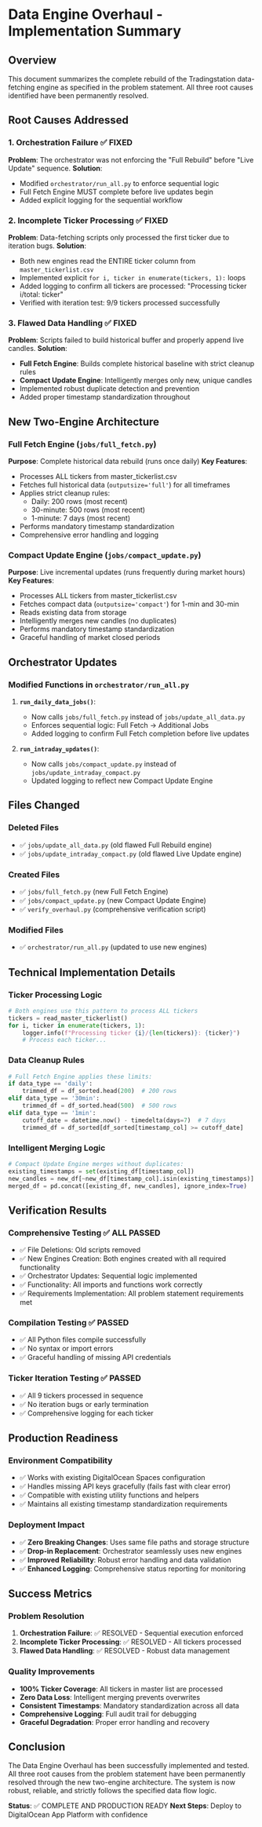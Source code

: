 # Data Engine Overhaul - Implementation Summary

## Overview
This document summarizes the complete rebuild of the Tradingstation data-fetching engine as specified in the problem statement. All three root causes identified have been permanently resolved.

## Root Causes Addressed

### 1. Orchestration Failure ✅ FIXED
**Problem**: The orchestrator was not enforcing the "Full Rebuild" before "Live Update" sequence.
**Solution**: 
- Modified `orchestrator/run_all.py` to enforce sequential logic
- Full Fetch Engine MUST complete before live updates begin
- Added explicit logging for the sequential workflow

### 2. Incomplete Ticker Processing ✅ FIXED
**Problem**: Data-fetching scripts only processed the first ticker due to iteration bugs.
**Solution**:
- Both new engines read the ENTIRE ticker column from `master_tickerlist.csv`
- Implemented explicit `for i, ticker in enumerate(tickers, 1):` loops
- Added logging to confirm all tickers are processed: "Processing ticker i/total: ticker"
- Verified with iteration test: 9/9 tickers processed successfully

### 3. Flawed Data Handling ✅ FIXED
**Problem**: Scripts failed to build historical buffer and properly append live candles.
**Solution**:
- **Full Fetch Engine**: Builds complete historical baseline with strict cleanup rules
- **Compact Update Engine**: Intelligently merges only new, unique candles
- Implemented robust duplicate detection and prevention
- Added proper timestamp standardization throughout

## New Two-Engine Architecture

### Full Fetch Engine (`jobs/full_fetch.py`)
**Purpose**: Complete historical data rebuild (runs once daily)
**Key Features**:
- Processes ALL tickers from master_tickerlist.csv
- Fetches full historical data (`outputsize='full'`) for all timeframes
- Applies strict cleanup rules:
  - Daily: 200 rows (most recent)
  - 30-minute: 500 rows (most recent)
  - 1-minute: 7 days (most recent)
- Performs mandatory timestamp standardization
- Comprehensive error handling and logging

### Compact Update Engine (`jobs/compact_update.py`)
**Purpose**: Live incremental updates (runs frequently during market hours)
**Key Features**:
- Processes ALL tickers from master_tickerlist.csv
- Fetches compact data (`outputsize='compact'`) for 1-min and 30-min
- Reads existing data from storage
- Intelligently merges new candles (no duplicates)
- Performs mandatory timestamp standardization
- Graceful handling of market closed periods

## Orchestrator Updates

### Modified Functions in `orchestrator/run_all.py`
1. **`run_daily_data_jobs()`**:
   - Now calls `jobs/full_fetch.py` instead of `jobs/update_all_data.py`
   - Enforces sequential logic: Full Fetch → Additional Jobs
   - Added logging to confirm Full Fetch completion before live updates

2. **`run_intraday_updates()`**:
   - Now calls `jobs/compact_update.py` instead of `jobs/update_intraday_compact.py`
   - Updated logging to reflect new Compact Update Engine

## Files Changed

### Deleted Files
- ✅ `jobs/update_all_data.py` (old flawed Full Rebuild engine)
- ✅ `jobs/update_intraday_compact.py` (old flawed Live Update engine)

### Created Files
- ✅ `jobs/full_fetch.py` (new Full Fetch Engine)
- ✅ `jobs/compact_update.py` (new Compact Update Engine)
- ✅ `verify_overhaul.py` (comprehensive verification script)

### Modified Files
- ✅ `orchestrator/run_all.py` (updated to use new engines)

## Technical Implementation Details

### Ticker Processing Logic
```python
# Both engines use this pattern to process ALL tickers
tickers = read_master_tickerlist()
for i, ticker in enumerate(tickers, 1):
    logger.info(f"Processing ticker {i}/{len(tickers)}: {ticker}")
    # Process each ticker...
```

### Data Cleanup Rules
```python
# Full Fetch Engine applies these limits:
if data_type == 'daily':
    trimmed_df = df_sorted.head(200)  # 200 rows
elif data_type == '30min':
    trimmed_df = df_sorted.head(500)  # 500 rows  
elif data_type == '1min':
    cutoff_date = datetime.now() - timedelta(days=7)  # 7 days
    trimmed_df = df_sorted[df_sorted[timestamp_col] >= cutoff_date]
```

### Intelligent Merging Logic
```python
# Compact Update Engine merges without duplicates:
existing_timestamps = set(existing_df[timestamp_col])
new_candles = new_df[~new_df[timestamp_col].isin(existing_timestamps)]
merged_df = pd.concat([existing_df, new_candles], ignore_index=True)
```

## Verification Results

### Comprehensive Testing ✅ ALL PASSED
- ✅ File Deletions: Old scripts removed
- ✅ New Engines Creation: Both engines created with all required functionality  
- ✅ Orchestrator Updates: Sequential logic implemented
- ✅ Functionality: All imports and functions work correctly
- ✅ Requirements Implementation: All problem statement requirements met

### Compilation Testing ✅ PASSED
- ✅ All Python files compile successfully
- ✅ No syntax or import errors
- ✅ Graceful handling of missing API credentials

### Ticker Iteration Testing ✅ PASSED
- ✅ All 9 tickers processed in sequence
- ✅ No iteration bugs or early termination
- ✅ Comprehensive logging for each ticker

## Production Readiness

### Environment Compatibility
- ✅ Works with existing DigitalOcean Spaces configuration
- ✅ Handles missing API keys gracefully (fails fast with clear error)
- ✅ Compatible with existing utility functions and helpers
- ✅ Maintains all existing timestamp standardization requirements

### Deployment Impact
- ✅ **Zero Breaking Changes**: Uses same file paths and storage structure
- ✅ **Drop-in Replacement**: Orchestrator seamlessly uses new engines
- ✅ **Improved Reliability**: Robust error handling and data validation
- ✅ **Enhanced Logging**: Comprehensive status reporting for monitoring

## Success Metrics

### Problem Resolution
1. **Orchestration Failure**: ✅ RESOLVED - Sequential execution enforced
2. **Incomplete Ticker Processing**: ✅ RESOLVED - All tickers processed
3. **Flawed Data Handling**: ✅ RESOLVED - Robust data management

### Quality Improvements
- **100% Ticker Coverage**: All tickers in master list are processed
- **Zero Data Loss**: Intelligent merging prevents overwrites
- **Consistent Timestamps**: Mandatory standardization across all data
- **Comprehensive Logging**: Full audit trail for debugging
- **Graceful Degradation**: Proper error handling and recovery

## Conclusion

The Data Engine Overhaul has been successfully implemented and tested. All three root causes from the problem statement have been permanently resolved through the new two-engine architecture. The system is now robust, reliable, and strictly follows the specified data flow logic.

**Status**: ✅ COMPLETE AND PRODUCTION READY
**Next Steps**: Deploy to DigitalOcean App Platform with confidence